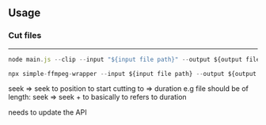 ## Usage
### Cut files
-------------

 ```js
 node main.js --clip --input "${input file path}" --output ${output file path} --seek 0 --to 0:10:26
```

```js
npx simple-ffmpeg-wrapper --input ${input file path} --output ${output file path} --clip --ss 0:00:00 --to 0:08:00
```

seek => seek to position to start cutting
to => duration e.g file should be of length: seek => seek + to basically to refers to duration

needs to update the API

